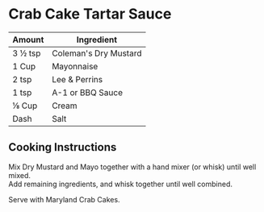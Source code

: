 # Crab Cake Tartar Sauce  
  
Amount | Ingredient  
|----|----|  
3 ½ tsp | Coleman's Dry Mustard  
1 Cup | Mayonnaise  
2 tsp | Lee & Perrins  
1 tsp | A-1 or BBQ Sauce  
⅛ Cup | Cream  
Dash | Salt  
  
## Cooking Instructions  
  
Mix Dry Mustard and Mayo together with a hand mixer (or whisk) until well mixed.  
Add remaining ingredients, and whisk together until well combined.  
  
Serve with Maryland Crab Cakes.  